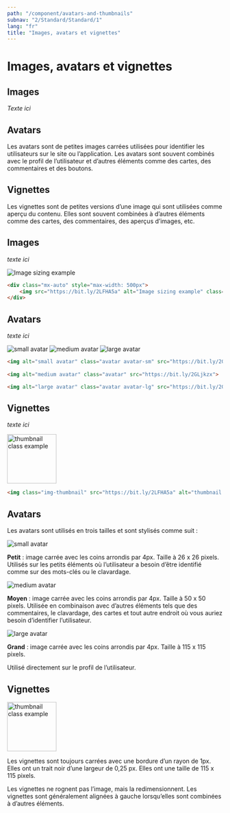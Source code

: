 ```yaml
---
path: "/component/avatars-and-thumbnails"
subnav: "2/Standard/Standard/1"
lang: "fr"
title: "Images, avatars et vignettes"
---
```


<helmet>
<title> Images, avatars et vignettes - Système de conception Aurora </title>
</helmet>

# Images, avatars et vignettes

## Images

*Texte ici*

## Avatars

Les avatars sont de petites images carrées utilisées pour identifier les utilisateurs sur le site ou l’application. Les avatars sont souvent combinés avec le profil de l’utilisateur et d’autres éléments comme des cartes, des commentaires et des boutons.

## Vignettes

Les vignettes sont de petites versions d’une image qui sont utilisées comme aperçu du contenu. Elles sont souvent combinées à d’autres éléments comme des cartes, des commentaires, des aperçus d’images, etc.

<documentationtabs remove="react">
      <doctabpanel type="html">
          
## Images

*texte ici*

<div class="mx-auto" style="max-width: 500px"> 
    <img src="https://bit.ly/2LFHA5a" alt="Image sizing example" class="img-fluid mx-auto">
</div>

```html
<div class="mx-auto" style="max-width: 500px"> 
    <img src="https://bit.ly/2LFHA5a" alt="Image sizing example" class="img-fluid">
</div>
```
        
## Avatars

*texte ici*

<img alt="small avatar" class="avatar avatar-sm" src="https://bit.ly/2GLjkzx">

<img alt="medium avatar" class="avatar" src="https://bit.ly/2GLjkzx">

<img alt="large avatar" class="avatar avatar-lg" src="https://bit.ly/2GLjkzx">

```html 
<img alt="small avatar" class="avatar avatar-sm" src="https://bit.ly/2GLjkzx">
    
<img alt="medium avatar" class="avatar" src="https://bit.ly/2GLjkzx">

<img alt="large avatar" class="avatar avatar-lg" src="https://bit.ly/2GLjkzx">
```

## Vignettes

*texte ici*

<img src="https://bit.ly/2LFHA5a" alt="thumbnail class example" class="img-thumbnail" style="width: 115px; height: 115px;">

```html
<img class="img-thumbnail" src="https://bit.ly/2LFHA5a" alt="thumbnail class example"  style="width: 115px; height: 115px;">
```

</doctabpanel>
    <doctabpanel type="design">
          

## Avatars

Les avatars sont utilisés en trois tailles et sont stylisés comme suit :

<img alt="small avatar" class="avatar avatar-sm" src="https://bit.ly/2GLjkzx">

**Petit** : image carrée avec les coins arrondis par 4px. Taille à 26 x 26 pixels.
Utilisés sur les petits éléments où l’utilisateur a besoin d’être identifié comme sur des mots-clés ou le clavardage.

<img alt="medium avatar" class="avatar" src="https://bit.ly/2GLjkzx">

**Moyen** : image carrée avec les coins arrondis par 4px. Taille à 50 x 50 pixels.
Utilisée en combinaison avec d’autres éléments tels que des commentaires, le clavardage, des cartes et tout autre endroit où vous auriez besoin d’identifier l’utilisateur.

<img alt="large avatar" class="avatar avatar-lg" src="https://bit.ly/2GLjkzx">

**Grand** : image carrée avec les coins arrondis par 4px. Taille à 115 x 115 pixels.

Utilisé directement sur le profil de l’utilisateur.


## Vignettes

<img src="https://bit.ly/2LFHA5a" alt="thumbnail class example" class="img-thumbnail" style="width: 115px; height: 115px;">

Les vignettes sont toujours carrées avec une bordure d’un rayon de 1px. Elles ont un trait noir d’une largeur de 0,25 px. Elles ont une taille de 115 x 115 pixels.

Les vignettes ne rognent pas l’image, mais la redimensionnent. Les vignettes sont généralement alignées à gauche lorsqu’elles sont combinées à d’autres éléments.

</doctabpanel>
    </documentationtabs>

